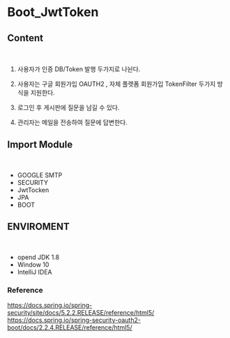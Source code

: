 
# Boot_JwtToken




## Content
<br>

1. 사용자가 인증 DB/Token 발행 두가지로 나뉜다. 

2. 사용자는 구글 회원가입 OAUTH2 , 자체 플랫폼 회원가입 TokenFilter 두가지 방식을 지원한다.

3. 로그인 후 게시판에 질문을 남길 수 있다.

4. 관리자는 메일을 전송하여 질문에 답변한다.

## Import Module
<br>

- GOOGLE SMTP   	
- SECURITY
- JwtTocken	
- JPA
- BOOT
## ENVIROMENT
<br>

- opend JDK 1.8 
- Window 10
- IntelliJ IDEA


### Reference

https://docs.spring.io/spring-security/site/docs/5.2.2.RELEASE/reference/html5/
https://docs.spring.io/spring-security-oauth2-boot/docs/2.2.4.RELEASE/reference/html5/
